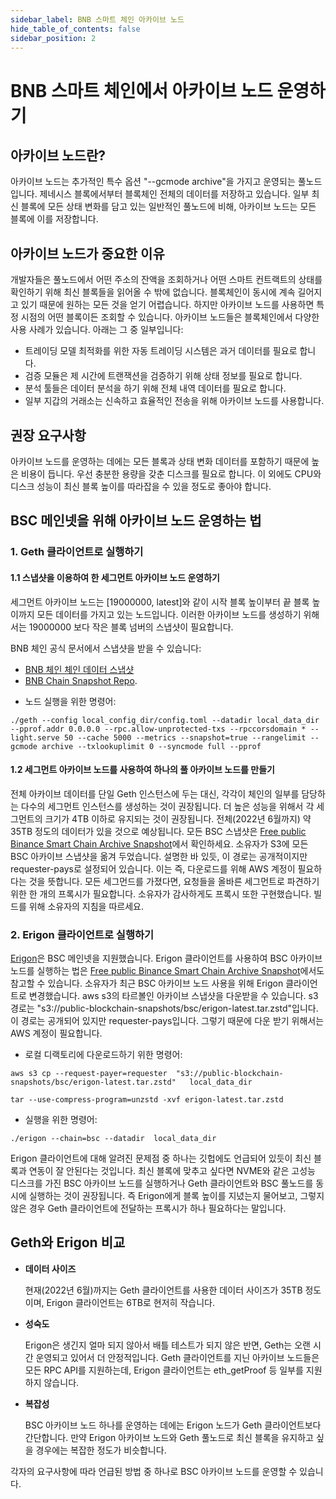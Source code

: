 ```yaml
---
sidebar_label: BNB 스마트 체인 아카이브 노드
hide_table_of_contents: false
sidebar_position: 2
---
```

# BNB 스마트 체인에서 아카이브 노드 운영하기

## 아카이브 노드란?

아카이브 노드는 추가적인 특수 옵션 "--gcmode archive"을 가지고 운영되는 풀노드입니다. 제네시스 블록에서부터 블록체인 전체의 데이터를 저장하고 있습니다. 일부 최신 블록에 모든 상태 변화를 담고 있는 일반적인 풀노드에 비해, 아카이브 노드는 모든 블록에 이를 저장합니다.

## 아카이브 노드가 중요한 이유

개발자들은 풀노드에서 어떤 주소의 잔액을 조회하거나 어떤 스마트 컨트랙트의 상태를 확인하기 위해 최신 블록들을 읽어올 수 밖에 없습니다. 블록체인이 동시에 계속 길어지고 있기 때문에 원하는 모든 것을 얻기 어렵습니다. 하지만 아카이브 노드를 사용하면 특정 시점의 어떤 블록이든 조회할 수 있습니다.
아카이브 노드들은 블록체인에서 다양한 사용 사례가 있습니다. 아래는 그 중 일부입니다:
* 트레이딩 모델 최적화를 위한 자동 트레이딩 시스템은 과거 데이터를 필요로 합니다.
* 검증 모듈은 제 시간에 트랜잭션을 검증하기 위해 상태 정보를 필요로 합니다.
* 분석 툴들은 데이터 분석을 하기 위해 전체 내역 데이터를 필요로 합니다.
* 일부 지갑의 거래소는 신속하고 효율적인 전송을 위해 아카이브 노드를 사용합니다.

## 권장 요구사항

아카이브 노드를 운영하는 데에는 모든 블록과 상태 변화 데이터를 포함하기 때문에 높은 비용이 듭니다. 우선 충분한 용량을 갖춘 디스크를 필요로 합니다. 이 외에도 CPU와 디스크 성능이 최신 블록 높이를 따라잡을 수 있을 정도로 좋아야 합니다.

## BSC 메인넷을 위해 아카이브 노드 운영하는 법

### 1. Geth 클라이언트로 실행하기

#### 1.1 스냅샷을 이용하여 한 세그먼트 아카이브 노드 운영하기
세그먼트 아카이브 노드는 [19000000, latest]와 같이 시작 블록 높이부터 끝 블록 높이까지 모든 데이터를 가지고 있는 노드입니다. 이러한 아카이브 노드를 생성하기 위해서는 19000000 보다 작은 블록 넘버의 스냅샷이 필요합니다.

BNB 체인 공식 문서에서 스냅샷을 받을 수 있습니다:
- [BNB 체인 체인 데이터 스냅샷](https://docs.bnbchain.org/docs/validator/snapshot)
- [BNB Chain Snapshot Repo](https://github.com/binance-chain/bsc-snapshots).

* 노드 실행을 위한 명령어:

```
./geth --config local_config_dir/config.toml --datadir local_data_dir --pprof.addr 0.0.0.0 --rpc.allow-unprotected-txs --rpccorsdomain * --light.serve 50 --cache 5000 --metrics --snapshot=true --rangelimit --gcmode archive --txlookuplimit 0 --syncmode full --pprof
```

#### 1.2 세그먼트 아카이브 노드를 사용하여 하나의 풀 아카이브 노드를 만들기

전체 아카이브 데이터를 단일 Geth 인스턴스에 두는 대신, 각각이 체인의 일부를 담당하는 다수의 세그먼트 인스턴스를 생성하는 것이 권장됩니다. 더 높은 성능을 위해서 각 세그먼트의 크기가 4TB 이하로 유지되는 것이 권장됩니다. 전체(2022년 6월까지) 약 35TB 정도의 데이터가 있을 것으로 예상됩니다. 모든 BSC 스냅샷은 [Free public Binance Smart Chain Archive Snapshot](https://github.com/allada/bsc-archive-snapshot)에서 확인하세요. 소유자가 S3에 모든 BSC 아카이브 스냅샷을 옮겨 두었습니다. 설명한 바 있듯, 이 경로는 공개적이지만 requester-pays로 설정되어 있습니다. 이는 즉, 다운로드를 위해 AWS 계정이 필요하다는 것을 뜻합니다. 모든 세그먼드를 가졌다면, 요청들을 올바른 세그먼트로 파견하기 위한 한 개의 프록시가 필요합니다. 소유자가 감사하게도 프록시 또한 구현했습니다. 빌드를 위해 소유자의 지침을 따르세요.

### 2. Erigon 클라이언트로 실행하기

[Erigon](https://github.com/ledgerwatch/erigon)은 BSC 메인넷을 지원했습니다. Erigon 클라이언트를 사용하여 BSC 아카이브 노드를 실행하는 법은 [Free public Binance Smart Chain Archive Snapshot](https://github.com/allada/bsc-archive-snapshot)에서도 참고할 수 있습니다. 소유자가 최근 BSC 아카이브 노드 사용을 위해 Erigon 클라이언트로 변경했습니다. aws s3의 타르볼인 아카이브 스냅샷을 다운받을 수 있습니다. s3 경로는 "s3://public-blockchain-snapshots/bsc/erigon-latest.tar.zstd"입니다. 이 경로는 공개되어 있지만 requester-pays입니다. 그렇기 때문에 다운 받기 위해서는 AWS 계정이 필요합니다.

* 로컬 디랙토리에 다운로드하기 위한 명령어:

```
aws s3 cp --request-payer=requester  "s3://public-blockchain-snapshots/bsc/erigon-latest.tar.zstd"   local_data_dir

tar --use-compress-program=unzstd -xvf erigon-latest.tar.zstd
```

* 실행을 위한 명령어:

```
./erigon --chain=bsc --datadir  local_data_dir
```

 Erigon 클라이언트에 대해 알려진 문제점 중 하나는 깃헙에도 언급되어 있듯이 최신 블록과 연동이 잘 안된다는 것입니다. 최신 블록에 맞추고 싶다면 NVME와 같은 고성능 디스크를 가진 BSC 아카이브 노드를 실행하거나 Geth 클라이언트와 BSC 풀노드를 동시에 실행하는 것이 권장됩니다. 즉 Erigon에게 블록 높이를 지녔는지 물어보고, 그렇지 않은 경우 Geth 클라이언트에 전달하는 프록시가 하나 필요하다는 말입니다.

## Geth와 Erigon 비교

* **데이터 사이즈**

  현재(2022년 6월)까지는 Geth 클라이언트를 사용한 데이터 사이즈가 35TB 정도이며, Erigon 클라이언트는 6TB로 현저히 작습니다.

* **성숙도**

  Erigon은 생긴지 얼마 되지 않아서 배틀 테스트가 되지 않은 반면, Geth는 오랜 시간 운영되고 있어서 더 안정적입니다. Geth 클라이언트를 지닌 아카이브 노드들은 모든 RPC API를 지원하는데, Erigon 클라이언트는 eth_getProof 등 일부를 지원하지 않습니다.

* **복잡성**

  BSC 아카이브 노드 하나를 운영하는 데에는 Erigon 노드가 Geth 클라이언트보다 간단합니다. 만약 Erigon 아카이브 노드와 Geth 풀노드로 최신 블록을 유지하고 싶을 경우에는 복잡한 정도가 비슷합니다.

각자의 요구사항에 따라 언급된 방법 중 하나로 BSC 아카이브 노드를 운영할 수 있습니다.
